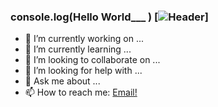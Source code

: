 ### console.log(Hello World___ ) [![Header](https://raw.githubusercontent.com/MartinHeinz/<OWNER>/<OWNER>/readme_header.png "Header")]


- 🔭 I’m currently working on ...
- 🌱 I’m currently learning ...
- 👯 I’m looking to collaborate on ...
- 🤔 I’m looking for help with ...
- 💬 Ask me about ...
- 📫 How to reach me: [Email!](dtdansh@gmail.com)